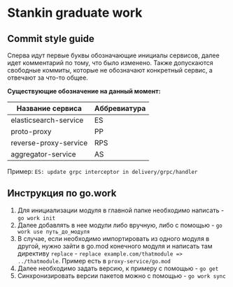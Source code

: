 # Stankin graduate work

## Commit style guide

Сперва идут первые буквы обозначающие инициалы сервисов, далее идет комментарий по тому, что было изменено.
Также допускаются свободные коммиты, которые не обозначают конкретный сервис, а отвечают за что-то общее.

**Существующие обозначение на данный момент:**

| Название сервиса      | Аббревиатура |
|-----------------------|--------------|
| elasticsearch-service | ES           | 
| proto-proxy           | PP           |
| reverse-proxy-service | RPS          |
| aggregator-service    | AS           |

Пример:
```ES: update grpc interceptor in delivery/grpc/handler```

## Инструкция по go.work

1. Для инициализации модуля в главной папке необходимо написать - `go work init`
2. Далее добавлять в нее модули либо вручную, либо с помощью - `go work use путь_до_модуля`
3. В случае, если необходимо импортировать из одного модуля в другой, нужно зайти
   в go.mod конечного модуля и написать там директиву `replace` - `replace example.com/thatmodule => ../thatmodule`.
Пример есть в `proxy-service/go.mod`
4. Далее необходимо задать версию, к примеру с помощью - `go get`
5. Синхронизировать версии пакетов можно с помощью - `go work sync`